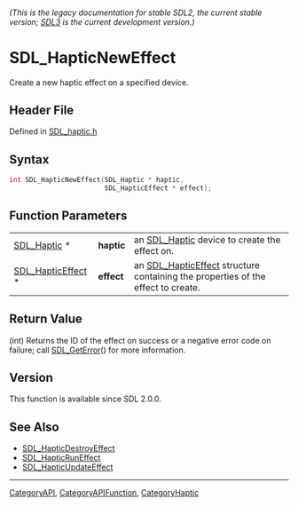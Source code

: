###### (This is the legacy documentation for stable SDL2, the current stable version; [SDL3](https://wiki.libsdl.org/SDL3/) is the current development version.)
# SDL_HapticNewEffect

Create a new haptic effect on a specified device.

## Header File

Defined in [SDL_haptic.h](https://github.com/libsdl-org/SDL/blob/SDL2/include/SDL_haptic.h)

## Syntax

```c
int SDL_HapticNewEffect(SDL_Haptic * haptic,
                        SDL_HapticEffect * effect);
```

## Function Parameters

|                                        |            |                                                                                                      |
| -------------------------------------- | ---------- | ---------------------------------------------------------------------------------------------------- |
| [SDL_Haptic](SDL_Haptic) *             | **haptic** | an [SDL_Haptic](SDL_Haptic) device to create the effect on.                                          |
| [SDL_HapticEffect](SDL_HapticEffect) * | **effect** | an [SDL_HapticEffect](SDL_HapticEffect) structure containing the properties of the effect to create. |

## Return Value

(int) Returns the ID of the effect on success or a negative error code on
failure; call [SDL_GetError](SDL_GetError)() for more information.

## Version

This function is available since SDL 2.0.0.

## See Also

- [SDL_HapticDestroyEffect](SDL_HapticDestroyEffect)
- [SDL_HapticRunEffect](SDL_HapticRunEffect)
- [SDL_HapticUpdateEffect](SDL_HapticUpdateEffect)

----
[CategoryAPI](CategoryAPI), [CategoryAPIFunction](CategoryAPIFunction), [CategoryHaptic](CategoryHaptic)

